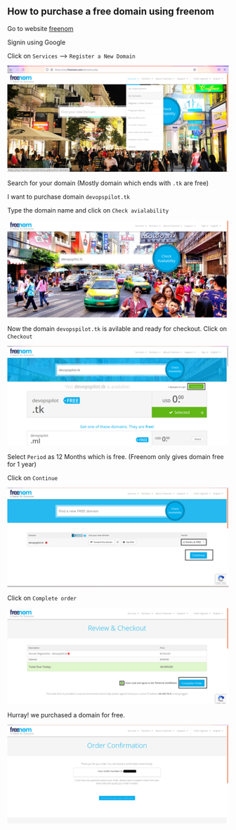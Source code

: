 ## How to purchase a free domain using freenom

Go to website [freenom](https://www.freenom.com/en/index.html?lang=en)

Signin using Google

Click on `Services` --> `Register a New Domain`

![freenom](/content/https/freenom/images/purchase-domain/freenom-register-domain.png)

Search for your domain (Mostly domain which ends with `.tk` are free)

I want to purchase domain `devopspilot.tk`

Type the domain name and click on `Check avialability`

![freenom](/content/https/freenom/images/purchase-domain/check.png)

Now the domain `devopspilot.tk` is avilable and ready for checkout. Click on `Checkout`

![freenom](/content/https/freenom/images/purchase-domain/selected.png)

Select `Period` as 12 Months which is free. (Freenom only gives domain free for 1 year)

Click on `Continue`

![freenom](/content/https/freenom/images/purchase-domain/checkout.png)

Click on `Complete order`

![freenom](/content/https/freenom/images/purchase-domain/order.png)

Hurray! we purchased a domain for free.

![freenom](/content/https/freenom/images/purchase-domain/confirmation.png)
